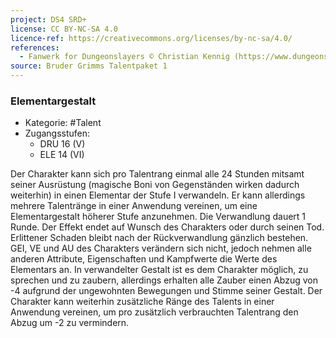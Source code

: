 ```yaml
---
project: DS4 SRD+
license: CC BY-NC-SA 4.0
licence-ref: https://creativecommons.org/licenses/by-nc-sa/4.0/
references: 
  - Fanwerk for Dungeonslayers © Christian Kennig (https://www.dungeonslayers.net/)
source: Bruder Grimms Talentpaket 1
---
```


### Elementargestalt

- Kategorie: #Talent
- Zugangsstufen:
  - DRU 16 (V)
  - ELE 14 (VI)

Der Charakter kann sich pro Talentrang einmal alle 24 Stunden mitsamt seiner Ausrüstung (magische Boni von Gegenständen wirken dadurch weiterhin) in einen Elementar der Stufe I verwandeln. Er kann allerdings mehrere Talentränge in einer Anwendung vereinen, um eine Elementargestalt höherer Stufe anzunehmen. Die Verwandlung dauert 1 Runde. Der Effekt endet auf Wunsch des Charakters oder durch seinen Tod. Erlittener Schaden bleibt nach der Rückverwandlung gänzlich bestehen. GEI, VE und AU des Charakters verändern sich nicht, jedoch nehmen alle anderen Attribute, Eigenschaften und Kampfwerte die Werte des Elementars an. In verwandelter Gestalt ist es dem Charakter möglich, zu sprechen und zu zaubern, allerdings erhalten alle Zauber einen Abzug von -4 aufgrund der ungewohnten Bewegungen und Stimme seiner Gestalt. Der Charakter kann weiterhin zusätzliche Ränge des Talents in einer Anwendung vereinen, um pro zusätzlich verbrauchten Talentrang den Abzug um -2 zu vermindern.

